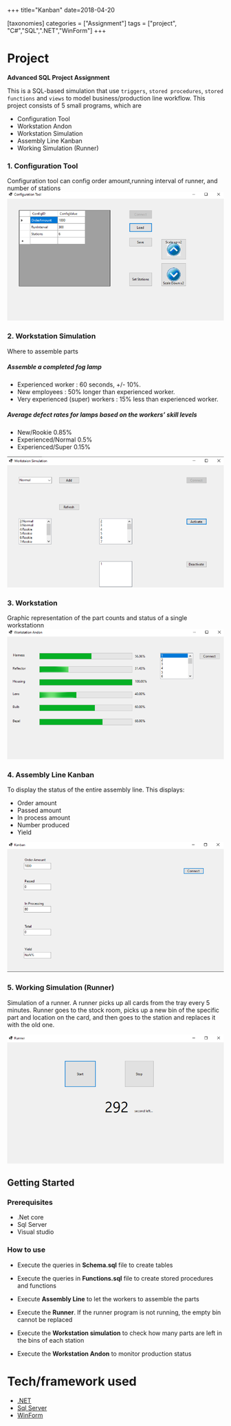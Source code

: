 +++
title="Kanban"
date=2018-04-20

[taxonomies]
categories = ["Assignment"]
tags = ["project", "C#","SQL",".NET","WinForm"]
+++

# Project

**Advanced SQL Project Assignment**

This is a SQL-based simulation that use `triggers`, `stored procedures`, `stored functions` and `views` to model business/production line workflow.
This project consists of 5 small programs, which are

- Configuration Tool
- Workstation Andon
- Workstation Simulation
- Assembly Line Kanban
- Working Simulation (Runner)

### 1. Configuration Tool
Configuration tool can config order amount,running interval of runner, and number of stations
![configuration](/images/screenshot/configuration.png)

### 2. Workstation Simulation
Where to assemble parts
##### Assemble a completed fog lamp
- Experienced worker : 60 seconds, +/- 10%.
- New employees : 50% longer than experienced worker.
- Very experienced (super) workers : 15% less than experienced worker.
##### Average defect rates for lamps based on the workers’ skill levels
- New/Rookie 0.85%
- Experienced/Normal 0.5%
- Experienced/Super 0.15%

![simulation](/images/screenshot/simulation.png)

### 3. Workstation
Graphic representation of the part counts and status of a single workstationn
![andon](/images/screenshot/andon.png)

### 4. Assembly Line Kanban
To display the status of the entire assembly line. This displays:
- Order amount
- Passed amount
- In process amount
- Number produced 
- Yield

![kanban](/images/screenshot/kanban.png)

### 5. Working Simulation (Runner)
Simulation of a runner. A runner picks up all cards from the tray every 5 minutes. Runner goes to the stock room, picks up a new bin of the specific part and location on the card, and then goes to the station and replaces it with the old one.

![runner](/images/screenshot/runner.png)


## Getting Started

### Prerequisites

- .Net core
- Sql Server  
- Visual studio


### How to use
- Execute the queries in **Schema.sql** file to create tables
- Execute the queries in **Functions.sql** file to create stored procedures and functions
- Execute **Assembly Line** to let the workers to assemble the parts
- Execute the **Runner**. If the runner program is not running, the empty bin cannot be replaced

- Execute the **Workstation simulation** to check how many parts are left in the bins of each station
- Execute the **Workstation Andon** to monitor production status


# Tech/framework used
- [.NET](https://docs.microsoft.com/en-us/dotnet/)
- [Sql Server](https://www.microsoft.com/en-us/sql-server/sql-server-2019)
- [WinForm](https://docs.microsoft.com/en-us/dotnet/desktop/winforms/?view=netframeworkdesktop-4.8)